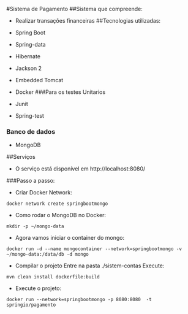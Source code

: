 #Sistema de Pagamento
##Sistema que compreende:

- Realizar transações financeiras
##Tecnologias utilizadas:

- Spring Boot
- Spring-data
- Hibernate
- Jackson 2
- Embedded Tomcat
- Docker
###Para os testes Unitarios
- Junit
- Spring-test
### Banco de dados
- MongoDB

##Serviços
- O serviço está disponível em  http://localhost:8080/

###Passo a passo:

* Criar Docker Network:
```
docker network create springbootmongo

```

* Como rodar o MongoDB no Docker:
```
mkdir -p ~/mongo-data

```

* Agora vamos iniciar o container do mongo:
```
docker run -d --name mongocontainer --network=springbootmongo -v ~/mongo-data:/data/db -d mongo

```

* Compilar o projeto
Entre na pasta ./sistem-contas
Execute:
```
mvn clean install dockerfile:build
```
* Execute o projeto:
```
docker run --network=springbootmongo -p 8080:8080  -t springio/pagamento

```